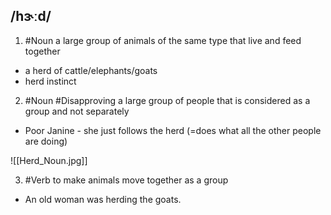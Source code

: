 ## /hɝːd/
1. #Noun
a large group of animals of the same type that live and feed together

- a herd of cattle/elephants/goats
- herd instinct

2. #Noun  #Disapproving
a large group of people that is considered as a group and not separately

- Poor Janine - she just follows the herd (=does what all the other people are doing)

![[Herd_Noun.jpg]]

3. #Verb
to make animals move together as a group

- An old woman was herding the goats.
